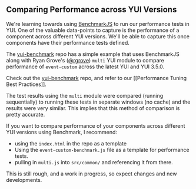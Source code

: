 ## Comparing Performance across YUI Versions

We're learning towards using [BenchmarkJS](http://benchmarkjs.com/) to run our performance tests in YUI. One of the valuable data-points to capture is the performance of a component across different YUI versions. We'll be able to capture this once components have their performance tests defined. 

The [yui-benchmark](https://github.com/tilomitra/yui-benchmark) repo has a simple example that uses BenchmarkJS along with Ryan Grove's ([@rgrove](https://github.com/rgrove)) `multi` YUI module to compare performance of `event-custom` across the latest YUI and YUI 3.5.0.

Check out the [yui-benchmark](https://github.com/tilomitra/yui-benchmark) repo, and refer to our [[Performance Tuning Best Practices]].
 
The test results using the `multi` module were compared (running sequentially) to running these tests in separate windows (no cache) and the results were very similar. This implies that this method of comparison is pretty accurate.
 
If you want to compare performance of your components across different YUI versions using Benchmark,  I recommend:

* using the `index.html` in the repo as a template
* Using the `event-custom-benchmark.js` file as a template for performance tests.
* pulling in `multi.js` into `src/common/` and referencing it from there.

This is still rough, and a work in progress, so expect changes and new developments.
